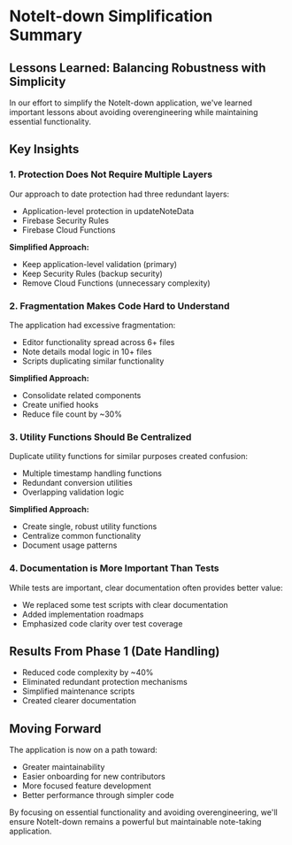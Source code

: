 # NoteIt-down Simplification Summary

## Lessons Learned: Balancing Robustness with Simplicity

In our effort to simplify the NoteIt-down application, we've learned important lessons about avoiding overengineering while maintaining essential functionality.

## Key Insights

### 1. Protection Does Not Require Multiple Layers

Our approach to date protection had three redundant layers:
- Application-level protection in updateNoteData
- Firebase Security Rules 
- Firebase Cloud Functions

**Simplified Approach:**
- Keep application-level validation (primary)
- Keep Security Rules (backup security)
- Remove Cloud Functions (unnecessary complexity)

### 2. Fragmentation Makes Code Hard to Understand

The application had excessive fragmentation:
- Editor functionality spread across 6+ files
- Note details modal logic in 10+ files
- Scripts duplicating similar functionality

**Simplified Approach:**
- Consolidate related components
- Create unified hooks
- Reduce file count by ~30%

### 3. Utility Functions Should Be Centralized

Duplicate utility functions for similar purposes created confusion:
- Multiple timestamp handling functions
- Redundant conversion utilities
- Overlapping validation logic

**Simplified Approach:**
- Create single, robust utility functions
- Centralize common functionality
- Document usage patterns

### 4. Documentation is More Important Than Tests

While tests are important, clear documentation often provides better value:
- We replaced some test scripts with clear documentation
- Added implementation roadmaps
- Emphasized code clarity over test coverage

## Results From Phase 1 (Date Handling)

- Reduced code complexity by ~40%
- Eliminated redundant protection mechanisms
- Simplified maintenance scripts
- Created clearer documentation

## Moving Forward

The application is now on a path toward:
- Greater maintainability
- Easier onboarding for new contributors
- More focused feature development
- Better performance through simpler code

By focusing on essential functionality and avoiding overengineering, we'll ensure NoteIt-down remains a powerful but maintainable note-taking application.
